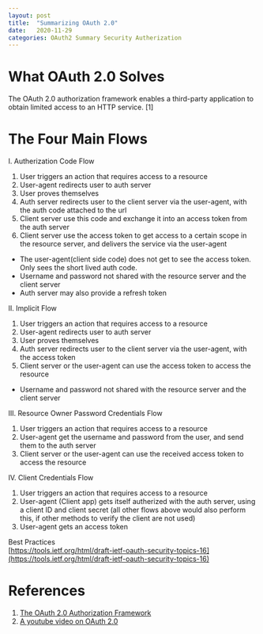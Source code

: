 ```yaml
---
layout: post
title:  "Summarizing OAuth 2.0"
date:   2020-11-29
categories: OAuth2 Summary Security Autherization
---
```

# What OAuth 2.0 Solves 
The OAuth 2.0 authorization framework enables a third-party
   application to obtain limited access to an HTTP service. [1]

# The Four Main Flows

I. Autherization Code Flow

1. User triggers an action that requires access to a resource   
2. User-agent redirects user to auth server   
3. User proves themselves   
4. Auth server redirects user to the client server via the user-agent, with the auth code attached to the url   
5. Client server use this code and exchange it into an access token from the auth server   
6. Client server use the access token to get access to a certain scope in the resource server, and delivers the service via the user-agent   

- The user-agent(client side code) does not get to see the access token. Only sees the short lived auth code.
- Username and password not shared with the resource server and the client server
- Auth server may also provide a refresh token

II. Implicit Flow

1. User triggers an action that requires access to a resource
2. User-agent redirects user to auth server
3. User proves themselves
4. Auth server redirects user to the client server via the user-agent, with the access token
5. Client server or the user-agent can use the access token to access the resource

- Username and password not shared with the resource server and the client server

III. Resource Owner Password Credentials Flow

1. User triggers an action that requires access to a resource
2. User-agent get the username and password from the user, and send them to the auth server
3. Client server or the user-agent can use the received access token to access the resource

IV. Client Credentials Flow

1. User triggers an action that requires access to a resource
2. User-agent (Client app) gets itself autherized with the auth server, using a client ID and client secret (all other flows above would also perform this, if other methods to verify the client are not used)
3. User-agent gets an access token

Best Practices  
[https://tools.ietf.org/html/draft-ietf-oauth-security-topics-16](https://tools.ietf.org/html/draft-ietf-oauth-security-topics-16)



# References

1. [The OAuth 2.0 Authorization Framework](https://tools.ietf.org)
2. [A youtube video on OAuth 2.0](https://www.youtube.com/watch?v=996OiexHze0)

